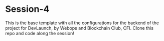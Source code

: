 # Session-4

This is the base template with all the configurations for the backend of the project for DevLaunch, by Webops and Blockchain Club, CFI. Clone this repo and code along the session!
